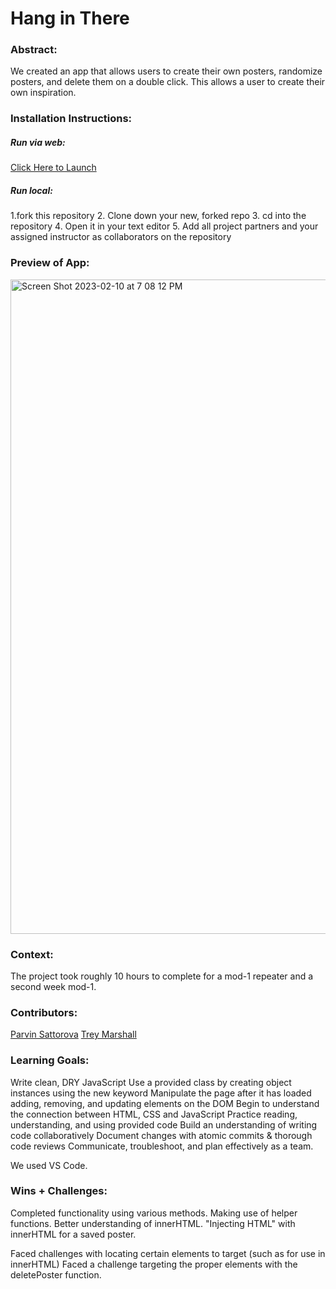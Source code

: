 # Hang in There  

### Abstract:
We created an app that allows users to create their own posters, randomize posters, and delete them on a double click. This allows a user to create their own inspiration.

### Installation Instructions:
##### Run via web:
[Click Here to Launch](https://sulton88mehron90.github.io/hang-in-there_Parvin/)
##### Run local:
1.fork this repository
2. Clone down your new, forked repo
3. cd into the repository
4. Open it in your text editor
5. Add all project partners and your assigned instructor as collaborators on the repository

### Preview of App:
<img width="1047" alt="Screen Shot 2023-02-10 at 7 08 12 PM" src="https://user-images.githubusercontent.com/109426263/218229059-9c8504ac-9f0c-47d1-b97b-ac78a0a637bf.png">



### Context:
The project took roughly 10 hours to complete for a mod-1 repeater and a second week mod-1.

### Contributors:
[Parvin Sattorova](https://github.com/Sulton88Mehron90)
[Trey Marshall](https://github.com/tdmburr)

### Learning Goals:
Write clean, DRY JavaScript
Use a provided class by creating object instances using the new keyword
Manipulate the page after it has loaded adding, removing, and updating elements on the DOM
Begin to understand the connection between HTML, CSS and JavaScript
Practice reading, understanding, and using provided code
Build an understanding of writing code collaboratively
Document changes with atomic commits & thorough code reviews
Communicate, troubleshoot, and plan effectively as a team.

We used VS Code.

### Wins + Challenges:
Completed functionality using various methods.
Making use of helper functions.
Better understanding of innerHTML.
"Injecting HTML" with innerHTML for a saved poster.

Faced challenges with locating certain elements to target (such as for use in innerHTML)
Faced a challenge targeting the proper elements with the deletePoster function.
